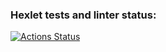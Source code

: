 ### Hexlet tests and linter status:
[![Actions Status](https://github.com/iavalli/python-project-50/actions/workflows/hexlet-check.yml/badge.svg)](https://github.com/iavalli/python-project-50/actions)